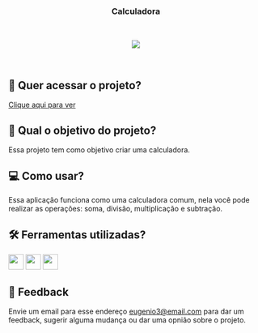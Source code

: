 <h3 align="center">
 Calculadora
</h3>
  
<br>
<p align="center">
<img src="https://img.shields.io/badge/status-conclu%C3%ADdo-green?style=for-the-badge"/>
</p>
<br>

## 🔗 Quer acessar o projeto?

[Clique aqui para ver](https://calculadora-chi-three.vercel.app/)

## 🏹 Qual o objetivo do projeto?

Essa projeto tem como objetivo criar uma calculadora.

## 💻 Como usar?

Essa aplicação funciona como uma calculadora comum, nela você pode realizar as operações: soma, divisão, multiplicação e subtração.

## 🛠️ Ferramentas utilizadas?

<div>
  <img height=30 src="https://img.shields.io/badge/HTML5-E34F26?style=for-the-badge&logo=html5&logoColor=white">
  <img height=30 src="https://img.shields.io/badge/CSS3-1572B6?style=for-the-badge&logo=css3&logoColor=white">
  <img height=30 src="https://img.shields.io/badge/JavaScript-F7DF1E?style=for-the-badge&logo=javascript&logoColor=black">
</div>

## 💬 Feedback

Envie um email para esse endereço <eugenio3@email.com> para dar um feedback, sugerir alguma mudança ou dar uma opnião sobre o projeto.
